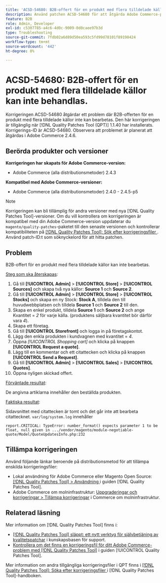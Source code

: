 ```yaml
---
title: 'ACSD-54680: B2B-offert för en produkt med flera tilldelade källor kan inte bearbetas'
description: Använd patchen ACSD-54680 för att åtgärda Adobe Commerce-problemet där B2B-offerten för en produkt med flera tilldelade källor inte kan bearbetas.
feature: B2B
role: Admin, Developer
exl-id: c5307785-a4c6-4d0c-9009-0d0caee97b3d
type: Troubleshooting
source-git-commit: 7fdb02a6d89d50ea593c5fd99d78101f89198424
workflow-type: tm+mt
source-wordcount: '442'
ht-degree: 0%

---
```


# ACSD-54680: B2B-offert för en produkt med flera tilldelade källor kan inte behandlas.

Korrigeringen ACSD-54680 åtgärdar ett problem där B2B-offerten för en produkt med flera tilldelade källor inte kan bearbetas. Den här korrigeringen är tillgänglig när [!DNL Quality Patches Tool (QPT)] 1.1.40 har installerats. Korrigerings-ID är ACSD-54680. Observera att problemet är planerat att åtgärdas i Adobe Commerce 2.4.6.

## Berörda produkter och versioner

**Korrigeringen har skapats för Adobe Commerce-version:**

* Adobe Commerce (alla distributionsmetoder) 2.4.3

**Kompatibel med Adobe Commerce-versioner:**

* Adobe Commerce (alla distributionsmetoder) 2.4.0 - 2.4.5-p5

>[!NOTE]
>
>Korrigeringen kan bli tillämplig för andra versioner med nya [!DNL Quality Patches Tool]-versioner. Om du vill kontrollera om korrigeringen är kompatibel med din Adobe Commerce-version uppdaterar du `magento/quality-patches`-paketet till den senaste versionen och kontrollerar kompatibiliteten på [[!DNL Quality Patches Tool]: Sök efter korrigeringsfiler ](https://experienceleague.adobe.com/tools/commerce-quality-patches/index.html). Använd patch-ID:t som söknyckelord för att hitta patchen.

## Problem

B2B-offert för en produkt med flera tilldelade källor kan inte bearbetas.

<u>Steg som ska återskapas</u>:

1. Gå till **[!UICONTROL Admin]** > **[!UICONTROL Store]** > **[!UICONTROL Sources]** och skapa två nya källor: **Source 1** och **Source 2**.
1. Gå till **[!UICONTROL Admin]** > **[!UICONTROL Store]** > **[!UICONTROL Stocks]** och skapa en ny Stock: **Stock A**, tilldela den till huvudwebbplatsen och tilldela **Source 1** och **Source 2** till den.
1. Skapa en enkel produkt, tilldela **Source 1** och **Source 2** och ange Kvantitet = *2* för varje källa. (produktens säljbara kvantitet bör därför vara *4*).
1. Skapa ett företag.
1. Gå till **[!UICONTROL Storefront]** och logga in på företagskontot.
1. Lägg den enkla produkten i kundvagnen med kvantitet = *4*.
1. Öppna *[!UICONTROL Shopping cart]* och klicka på knappen **[!UICONTROL Request a quote]**.
1. Lägg till en kommentar och ett citattecken och klicka på knappen **[!UICONTROL Send a Request]**.
1. Gå till **[!UICONTROL Admin]** > **[!UICONTROL Sales]** > **[!UICONTROL Quotes]**.
1. Öppna nyligen skickad offert.

<u>Förväntade resultat</u>:

De angivna artiklarna innehåller den beställda produkten.

<u>Faktiska resultat</u>:

Sidavsnittet med citattecken är tomt och det går inte att bearbeta citattecknet.
`var/log/system.log` innehåller

```
report.CRITICAL: TypeError: number_format() expects parameter 1 to be float, null given in .../vendor/magento/module-negotiable-quote/Model/QuoteUpdatesInfo.php:232
```

## Tillämpa korrigeringen

Använd följande länkar beroende på distributionsmetod för att tillämpa enskilda korrigeringsfiler:

* Lokal användning för Adobe Commerce eller Magento Open Source: [[!DNL Quality Patches Tool] > Användning ](/help/tools/quality-patches-tool/usage.md) i guiden [!DNL Quality Patches Tool].
* Adobe Commerce om molninfrastruktur: [Uppgraderingar och korrigeringar > Tillämpa korrigeringar](https://experienceleague.adobe.com/docs/commerce-cloud-service/user-guide/develop/upgrade/apply-patches.html) i Commerce om molninfrastruktur.

## Relaterad läsning

Mer information om [!DNL Quality Patches Tool] finns i:

* [[!DNL Quality Patches Tool] släppt: ett nytt verktyg för självbetjäning av kvalitetspatchar](https://experienceleague.adobe.com/en/docs/commerce-operations/tools/quality-patches-tool/quality-patches-tool-to-self-serve-quality-patches) i kunskapsbasen för support.
* [Kontrollera om det finns en korrigeringsfil för ditt Adobe Commerce-problem med  [!DNL Quality Patches Tool]](/help/tools/quality-patches-tool/patches-available-in-qpt/check-patch-for-magento-issue-with-magento-quality-patches.md) i guiden [!UICONTROL Quality Patches Tool].


Mer information om andra tillgängliga korrigeringsfiler i QPT finns i [[!DNL Quality Patches Tool]: Söka efter korrigeringsfiler ](https://experienceleague.adobe.com/tools/commerce-quality-patches/index.html) i [!DNL Quality Patches Tool]-handboken.
